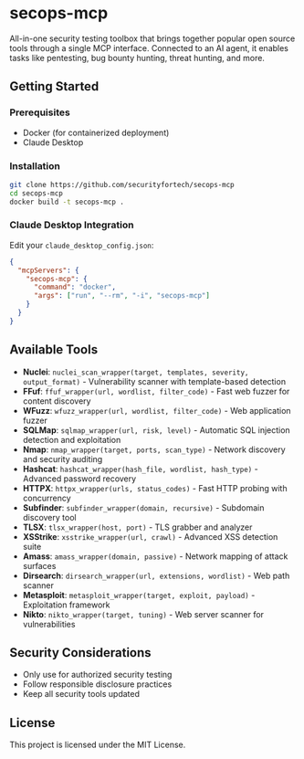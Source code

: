 # secops-mcp

All-in-one security testing toolbox that brings together popular open source tools through a single MCP interface. Connected to an AI agent, it enables tasks like pentesting, bug bounty hunting, threat hunting, and more.

## Getting Started

### Prerequisites

- Docker (for containerized deployment)
- Claude Desktop

### Installation

```bash
git clone https://github.com/securityfortech/secops-mcp
cd secops-mcp
docker build -t secops-mcp .
```
### Claude Desktop Integration

Edit your `claude_desktop_config.json`:
```json
{
  "mcpServers": {
    "secops-mcp": {
      "command": "docker",
      "args": ["run", "--rm", "-i", "secops-mcp"]
    }
  }
}
```

## Available Tools

- **Nuclei**: `nuclei_scan_wrapper(target, templates, severity, output_format)` - Vulnerability scanner with template-based detection
- **FFuf**: `ffuf_wrapper(url, wordlist, filter_code)` - Fast web fuzzer for content discovery
- **WFuzz**: `wfuzz_wrapper(url, wordlist, filter_code)` - Web application fuzzer
- **SQLMap**: `sqlmap_wrapper(url, risk, level)` - Automatic SQL injection detection and exploitation
- **Nmap**: `nmap_wrapper(target, ports, scan_type)` - Network discovery and security auditing
- **Hashcat**: `hashcat_wrapper(hash_file, wordlist, hash_type)` - Advanced password recovery
- **HTTPX**: `httpx_wrapper(urls, status_codes)` - Fast HTTP probing with concurrency
- **Subfinder**: `subfinder_wrapper(domain, recursive)` - Subdomain discovery tool
- **TLSX**: `tlsx_wrapper(host, port)` - TLS grabber and analyzer
- **XSStrike**: `xsstrike_wrapper(url, crawl)` - Advanced XSS detection suite
- **Amass**: `amass_wrapper(domain, passive)` - Network mapping of attack surfaces
- **Dirsearch**: `dirsearch_wrapper(url, extensions, wordlist)` - Web path scanner
- **Metasploit**: `metasploit_wrapper(target, exploit, payload)` - Exploitation framework
- **Nikto**: `nikto_wrapper(target, tuning)` - Web server scanner for vulnerabilities

## Security Considerations

- Only use for authorized security testing
- Follow responsible disclosure practices
- Keep all security tools updated

## License

This project is licensed under the MIT License.
